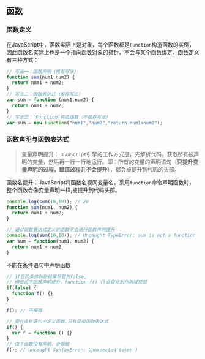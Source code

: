 ## [函数](http://javascript.ruanyifeng.com/grammar/function.html)
### 函数定义
在JavaScript中，函数实际上是对象，每个函数都是`Function`构造函数的实例，因此函数名实际上也是一个指向函数对象的指针，不会与某个函数绑定。函数定义有三种方式：
```js
// 写法一：函数声明（推荐写法）
function sum(num1,num2) {
  return num1 + num2;
}
// 写法二：函数表达式（推荐写法）
var sum = function (num1,num2) {
  return num1 + num2;
}
// 写法三：`Function`构造函数（不推荐写法）
var sum = new Function("num1","num2","return num1+num2");
```

### 函数声明与函数表达式
> 变量声明提升：`JavaScript`引擎的工作方式是，先解析代码，获取所有被声明的变量，然后再一行一行地运行。即：所有的变量的声明语句（**只提升变量声明的过程，赋值过程并不会提升**），都会被提升到代码的头部。

函数名提升：JavaScript将函数名视同变量名，采用`function`命令声明函数时，整个函数会像变量声明一样,被提升到代码头部。
```js
console.log(sum(10,10)); // 20
function sum(num1, num2) {
  return num1 + num2;
}

// 通过函数表达式定义的函数不会进行函数声明提升
console.log(sum(10,10)); // Uncaught TypeError: sum is not a function
var sum = function(num1, num2) {
  return num1 + num2
}
```

不能在条件语句中声明函数
```js
// if后的条件判断结果尽管为false,
// 但是由于函数声明提升，function f() {}会提升到作用域顶部
if(false) {
  function f() {}
}

f(); // 不报错

// 要在条件语句中定义函数,只有使用函数表达式
if() {
  var f = function () {}
}
// 由于函数没有声明，会报错
f(); // Uncaught SyntaxError: Unexpected token )
```
